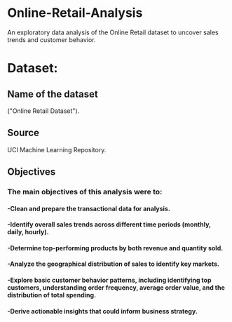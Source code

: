 # Online-Retail-Analysis
An exploratory data analysis of the Online Retail dataset to uncover sales trends and customer behavior.
# Dataset:
## Name of the dataset
("Online Retail Dataset").
## Source
UCI Machine Learning Repository.
## Objectives
### The main objectives of this analysis were to:

#### -Clean and prepare the transactional data for analysis.

#### -Identify overall sales trends across different time periods (monthly, daily, hourly).

#### -Determine top-performing products by both revenue and quantity sold.

#### -Analyze the geographical distribution of sales to identify key markets.

#### -Explore basic customer behavior patterns, including identifying top customers, understanding order frequency, average order value, and the distribution of total spending.

#### -Derive actionable insights that could inform business strategy.
